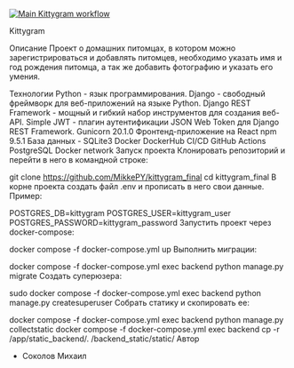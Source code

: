 [![Main Kittygram workflow](https://github.com/MikkePY/kittygram_final/actions/workflows/main.yaml/badge.svg?branch=main)](https://github.com/MikkePY/kittygram_final/actions/workflows/main.yml)

Kittygram

Описание
Проект о домашних питомцах, в котором можно зарегистрироваться и добавлять питомцев, необходимо указать имя и год рождения питомца, а так же добавить фотографию и указать его умения.

Технологии
Python - язык программирования.
Django - свободный фреймворк для веб-приложений на языке Python.
Django REST Framework - мощный и гибкий набор инструментов для создания веб-API.
Simple JWT - плагин аутентификации JSON Web Token для Django REST Framework.
Gunicorn 20.1.0
Фронтенд-приложение на React
npm 9.5.1
База данных - SQLite3
Docker
DockerHub
CI/CD
GitHub Actions
PostgreSQL
Docker network
Запуск проекта
Клонировать репозиторий и перейти в него в командной строке:

git clone https://github.com/MikkePY/kittygram_final
cd kittygram_final
В корне проекта создать файл .env и прописать в него свои данные. Пример:

POSTGRES_DB=kittygram
POSTGRES_USER=kittygram_user
POSTGRES_PASSWORD=kittygram_password
Запустить проект через docker-compose:

docker compose -f docker-compose.yml up
Выполнить миграции:

docker compose -f docker-compose.yml exec backend python manage.py migrate
Создать суперюзера:

sudo docker compose -f docker-compose.yml exec backend python manage.py createsuperuser
Собрать статику и скопировать ее:

docker compose -f docker-compose.yml exec backend python manage.py collectstatic
docker compose -f docker-compose.yml exec backend cp -r /app/static_backend/. /backend_static/static/
Автор
- Cоколов Михаил